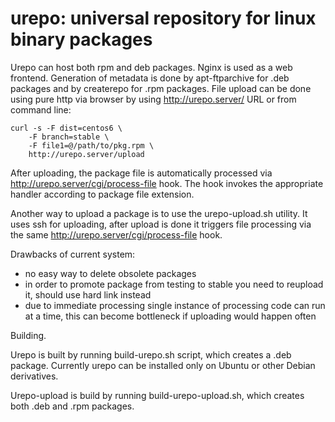 urepo: universal repository for linux binary packages
=======================================

Urepo can host both rpm and deb packages. Nginx is used as a web frontend.
Generation of metadata is done by apt-ftparchive for .deb packages and by
createrepo for .rpm packages. File upload can be done using pure http via
browser by using http://urepo.server/ URL or from command line:

```
curl -s -F dist=centos6 \
    -F branch=stable \
    -F file1=@/path/to/pkg.rpm \
    http://urepo.server/upload
```

After uploading, the package file is automatically processed via
http://urepo.server/cgi/process-file hook.  The hook invokes the appropriate
handler according to package file extension.

Another way to upload a package is to use the urepo-upload.sh utility. It uses
ssh for uploading, after upload is done it triggers file processing via the
same http://urepo.server/cgi/process-file hook.

Drawbacks of current system:
- no easy way to delete obsolete packages
- in order to promote package from testing to stable you need to reupload
  it, should use hard link instead
- due to immediate processing single instance of processing code can run
  at a time, this can become bottleneck if uploading would happen often

Building.

Urepo is built by running build-urepo.sh script, which creates a .deb package.
Currently urepo can be installed only on Ubuntu or other Debian derivatives.

Urepo-upload is build by running build-urepo-upload.sh, which creates both .deb and .rpm packages.
